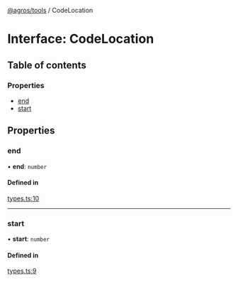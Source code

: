 [@agros/tools](../index.md) / CodeLocation

# Interface: CodeLocation

## Table of contents

### Properties

- [end](CodeLocation.md#end)
- [start](CodeLocation.md#start)

## Properties

### <a id="end" name="end"></a> end

• **end**: `number`

#### Defined in

[types.ts:10](https://github.com/agrosjs/agros/blob/2fa30a3/packages/agros-tools/src/types.ts#L10)

___

### <a id="start" name="start"></a> start

• **start**: `number`

#### Defined in

[types.ts:9](https://github.com/agrosjs/agros/blob/2fa30a3/packages/agros-tools/src/types.ts#L9)
